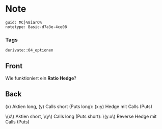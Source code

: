# Note
```
guid: MC}%8iarO%
notetype: Basic-d7a3e-4ce08
```

### Tags
```
derivate::04_optionen
```

## Front
Wie funktioniert ein <b>Ratio Hedge</b>?

## Back
\(x\) Aktien long, \(y\) Calls short (Puts long): \(x:y\) Hedge mit
Calls (Puts)
<div>
  \(x\) Aktien short, \(y\) Calls long (Puts short): \(y:x\)
  Reverse Hedge mit Calls (Puts)
</div>
